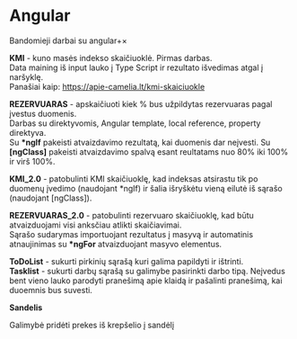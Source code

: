 # Angular

Bandomieji darbai su angular+×

<b>KMI</b> - kuno masės indekso skaičiuoklė. Pirmas darbas. <br>
Data maining iš input lauko į Type Script ir rezultato išvedimas atgal į naršyklę. <br>
Panašiai kaip: https://apie-camelia.lt/kmi-skaiciuokle

<b>REZERVUARAS</b> - apskaičiuoti kiek % bus užpildytas rezervuaras pagal įvestus duomenis. <br>
Darbas su direktyvomis, Angular template, local reference, property direktyva. <br>
Su <b>*ngIf</b> pakeisti atvaizdavimo rezultatą, kai duomenis dar neįvesti. Su <b>[ngClass]</b> pakeisti atvaizdavimo spalvą esant reultatams nuo 80% iki 100% ir virš 100%.

<b>KMI_2.0</b> - patobulinti KMI skaičiuoklę, kad indeksas atsirastu tik po duomenų įvedimo (naudojant *ngIf) ir šalia išryškėtu vieną eilutė iš sąrašo (naudojant [ngClass]).

<b>REZERVUARAS_2.0</b> - patobulinti rezervuaro skaičiuoklę, kad būtu atvaizduojami visi anksčiau atlikti skaičiavimai. <br>
Sąrašo sudarymas importuojant rezultatus į masyvą ir automatinis atnaujinimas su <b>*ngFor</b> atvaizduojant masyvo elementus.

<b>ToDoList</b> - sukurti pirkinių sąrašą kuri galima papildyti ir ištrinti. <br>
<b>Tasklist</b> - sukurti darbų sąrašą su galimybe pasirinkti darbo tipą.  Neįvedus bent vieno lauko parodyti pranešimą apie klaidą ir pašalinti pranešimą, kai duoemnis bus suvesti.

<b>Sandelis</b>

Galimybė pridėti prekes iš krepšelio į sandėlį




